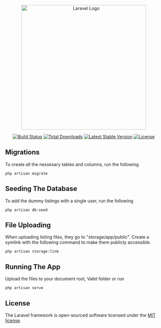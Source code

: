 <p align="center"><a href="https://laravel.com" target="_blank"><img src="https://raw.githubusercontent.com/laravel/art/master/logo-lockup/5%20SVG/2%20CMYK/1%20Full%20Color/laravel-logolockup-cmyk-red.svg" width="400" alt="Laravel Logo"></a></p>

<p align="center">
<a href="https://github.com/laravel/framework/actions"><img src="https://github.com/laravel/framework/workflows/tests/badge.svg" alt="Build Status"></a>
<a href="https://packagist.org/packages/laravel/framework"><img src="https://img.shields.io/packagist/dt/laravel/framework" alt="Total Downloads"></a>
<a href="https://packagist.org/packages/laravel/framework"><img src="https://img.shields.io/packagist/v/laravel/framework" alt="Latest Stable Version"></a>
<a href="https://packagist.org/packages/laravel/framework"><img src="https://img.shields.io/packagist/l/laravel/framework" alt="License"></a>
</p>


## Migrations

To create all the nessesary tables and columns, run the following

`php artisan migrate`

## Seeding The Database

To add the dummy listings with a single user, run the following

`php artisan db:seed`

## File Uploading

When uploading listing files, they go to "storage/app/public". Create a symlink with the following command to make them publicly accessible.

`php artisan storage:link`

## Running The App

Upload the files to your document root, Valet folder or run

`php artisan serve`

## License

The Laravel framework is open-sourced software licensed under the [MIT license](https://opensource.org/licenses/MIT).
